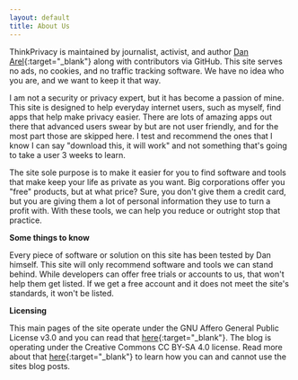 ```yaml
---
layout: default
title: About Us
---
```


ThinkPrivacy is maintained by journalist, activist, and author [Dan Arel](https://www.danarel.com){:target="_blank"} along with contributors via GitHub. This site serves no ads, no cookies, and no traffic tracking software. We have no idea who you are, and we want to keep it that way.

I am not a security or privacy expert, but it has become a passion of mine. This site is designed to help everyday internet users, such as myself, find apps that help make privacy easier. There are lots of amazing apps out there that advanced users swear by but are not user friendly, and for the most part those are skipped here. I test and recommend the ones that I know I can say "download this, it will work" and not something that's going to take a user 3 weeks to learn.

The site sole purpose is to make it easier for you to find software and tools that make keep your life as private as you want. Big corporations offer you "free" products, but at what price? Sure, you don't give them a credit card, but you are giving them a lot of personal information they use to turn a profit with. With these tools, we can help you reduce or outright stop that practice.

**Some things to know**

Every piece of software or solution on this site has been tested by Dan himself. This site will only recommend software and tools we can stand behind.
While developers can offer free trials or accounts to us, that won't help them get listed. If we get a free account and it does not meet the site's standards, it won't be listed.

**Licensing**

This main pages of the site operate under the GNU Affero General Public License v3.0 and you can read that [here](https://github.com/danarel/realprivacy/blob/master/LICENSE){:target="_blank"}. The blog is operating under the Creative Commons CC BY-SA 4.0 license. Read more about that [here](https://creativecommons.org/licenses/by-sa/4.0/){:target="_blank"} to learn how you can and cannot use the sites blog posts.